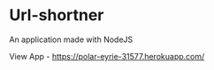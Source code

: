 # Url-shortner
An application made with NodeJS

View App - https://polar-eyrie-31577.herokuapp.com/
